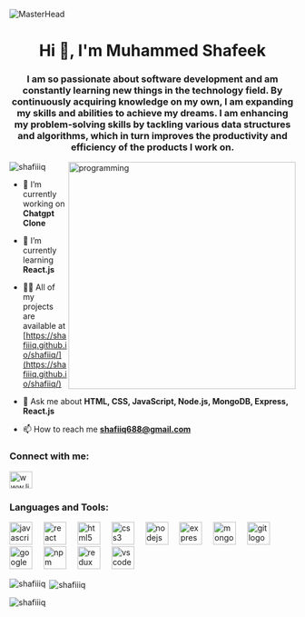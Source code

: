 ![MasterHead](https://forums.epsilonwow.net/uploads/monthly_2022_04/dempgi7-520f8d5f-63d4-4453-8822-dbc149ae27f8.gif.968bf0b95e20ff857e6e40006902f2bb.gif)
<h1 align="center">Hi 👋, I'm Muhammed Shafeek</h1>
<h3 align="center">I am so passionate about software development and am constantly learning new things in the technology field. By continuously acquiring knowledge on my own, I am expanding my skills and abilities to achieve my dreams. I am enhancing my problem-solving skills by tackling various data structures and algorithms, which in turn improves the productivity and efficiency of the products I work on.</h3>
<img align="right" alt="programming" width="400" src="https://cdn.dribbble.com/users/3033627/screenshots/11067184/media/9df0d61f83b022e982cf47329423836c.gif">

<p align="left"> <img src="https://komarev.com/ghpvc/?username=shafiiiq&label=Profile%20views&color=0e75b6&style=flat" alt="shafiiiq" /> </p>

- 🔭 I’m currently working on **Chatgpt Clone**

- 🌱 I’m currently learning **React.js**

- 👨‍💻 All of my projects are available at [https://shafiiiq.github.io/shafiiq/](https://shafiiiq.github.io/shafiiq/)

- 💬 Ask me about **HTML, CSS, JavaScript, Node.js, MongoDB, Express, React.js**

- 📫 How to reach me **shafiiq688@gmail.com**

<h3 align="left">Connect with me:</h3>
<p align="left">
<a href="https://linkedin.com/in/www.linkedin.com/in/shafiiq04" target="blank"><img align="center" src="https://raw.githubusercontent.com/rahuldkjain/github-profile-readme-generator/master/src/images/icons/Social/linked-in-alt.svg" alt="www.linkedin.com/in/shafiiq04" height="30" width="40" /></a>
</p>

<h3 align="left">Languages and Tools:</h3>
<div align="left" class="margin-bottom-20">
  <img src="https://cdn.jsdelivr.net/gh/devicons/devicon/icons/javascript/javascript-original.svg" height="40" alt="javascript logo"  />
  <img width="12" />
  <img src="https://cdn.jsdelivr.net/gh/devicons/devicon/icons/react/react-original.svg" height="40" alt="react logo"  />
  <img width="12" />
  <img src="https://cdn.jsdelivr.net/gh/devicons/devicon/icons/html5/html5-original.svg" height="40" alt="html5 logo"  />
  <img width="12" />
  <img src="https://cdn.jsdelivr.net/gh/devicons/devicon/icons/css3/css3-original.svg" height="40" alt="css3 logo"  />
  <img width="12" />
  <img src="https://cdn.jsdelivr.net/gh/devicons/devicon/icons/nodejs/nodejs-original.svg" height="40" alt="nodejs logo"  />
  <img width="12" />
  <img src="https://cdn.jsdelivr.net/gh/devicons/devicon/icons/express/express-original.svg" height="40" alt="express logo"  />
  <img width="12" />
  <img src="https://cdn.jsdelivr.net/gh/devicons/devicon/icons/mongodb/mongodb-original.svg" height="40" alt="mongodb logo"  />
  <img width="12" />
  <img src="https://cdn.jsdelivr.net/gh/devicons/devicon/icons/git/git-original.svg" height="40" alt="git logo"  />
  <img width="12" />
  <img src="https://cdn.jsdelivr.net/gh/devicons/devicon/icons/googlecloud/googlecloud-original.svg" height="40" alt="googlecloud logo"  />
  <img width="12" />
  <img src="https://cdn.jsdelivr.net/gh/devicons/devicon/icons/npm/npm-original-wordmark.svg" height="40" alt="npm logo"  />
  <img width="12" />
  <img src="https://cdn.jsdelivr.net/gh/devicons/devicon/icons/redux/redux-original.svg" height="40" alt="redux logo"  />
  <img width="12" />
  <img src="https://cdn.jsdelivr.net/gh/devicons/devicon/icons/vscode/vscode-original.svg" height="40" alt="vscode logo"  />
</div>

<p><img align="left" src="https://github-readme-stats.vercel.app/api/top-langs?username=shafiiiq&show_icons=true&locale=en&layout=compact" alt="shafiiiq" /></p>

<p>&nbsp;<img align="center" src="https://github-readme-stats.vercel.app/api?username=shafiiiq&show_icons=true&locale=en" alt="shafiiiq" /></p>

<p><img align="center" src="https://github-readme-streak-stats.herokuapp.com/?user=shafiiiq&" alt="shafiiiq" /></p>
